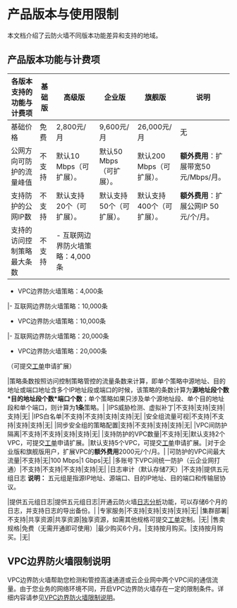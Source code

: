 # 产品版本与使用限制

本文档介绍了云防火墙不同版本功能差异和支持的地域。

## 产品版本功能与计费项

|各版本支持的功能与计费项|基础版|高级版|企业版|旗舰版|说明|
|------------|---|---|---|---|--|
|基础价格|免费|2,800元/月|9,600元/月|26,000元/月|无|
|公网方向可防护的流量峰值|不支持|默认10 Mbps（可扩展）。|默认50 Mbps（可扩展）。|默认200 Mbps（可扩展）。|**额外费用**：扩展带宽50元/Mbps/月。|
|支持防护的公网IP数|不支持|默认支持20个（可扩展）。|默认支持50个（可扩展）。|默认支持400个（可扩展）。|**额外费用**：扩展公网IP 50元/个/月。|
|支持的访问控制策略最大条数|不支持|-   互联网边界防火墙策略：4,000条
-   VPC边界防火墙策略：4,000条

|-   互联网边界防火墙策略：10,000条
-   VPC边界防火墙策略：10,000条

|-   互联网边界防火墙策略：20,000条
-   VPC边界防火墙策略：20,000条

（可提交[工单](https://workorder.console.aliyun.com/console.htm#/ticket/add?productCode=cfw)申请扩展）

|策略条数按照访问控制策略管控的流量条数来计算，即单个策略中源地址、目的地址或端口地址含多个IP地址段或端口的时候，该策略的条数计算为**源地址段个数\*目的地址段个数\*端口个数**；单个策略如果只涉及单个源地址段、单个目的地址段和单个端口，则计算为**1条**策略。|
|IPS威胁检测、虚拟补丁|不支持|支持|支持|支持|无|
|IPS白名单|不支持|不支持|支持|支持|无|
|安全组流量可视|不支持|不支持|支持|支持|无|
|同步安全组的策略配置|支持|不支持|支持|支持|无|
|VPC间防护隔离|不支持|不支持|支持|支持|无|
|支持防护的VPC数量|不支持|无|默认支持2个VPC，可提交[工单](https://workorder.console.aliyun.com/console.htm#/ticket/add?productCode=cfw)申请扩展。|默认支持5个VPC，可提交[工单](https://workorder.console.aliyun.com/console.htm#/ticket/add?productCode=cfw)申请扩展。|对于企业版和旗舰版用户，扩展VPC的**额外费用**2000元/个/月。|
|可防护的VPC间最大流量|不支持|无|100 Mbps|1 Gbps|无|
|多账号下VPC间统一防护（云企业网打通）|不支持|不支持|不支持|支持|无|
|日志审计（默认存储7天）|不支持|提供五元组日志 **说明：** 五元组是指源IP地址、源端口、目的IP地址、目的端口和传输层协议。

|提供五元组日志|提供五元组日志|开通云防火墙[日志分析](/cn.zh-CN/日志/日志分析/概述.md)功能，可以存储6个月的日志，并支持日志的导出备份。|
|专家服务|不支持|支持|支持|支持|无|
|集群部署|不支持|共享资源|共享资源|独享资源，如需其他规格可提交[工单](https://workorder.console.aliyun.com/console.htm#/ticket/add?productCode=cfw)定制。|无|
|售卖规格|免费（无需开通即可使用）|最少购买6个月。|支持按月购买。|支持按月购买。|无|

## VPC边界防火墙限制说明

VPC边界防火墙帮助您检测和管控高速通道或云企业网中两个VPC间的通信流量。由于您业务的网络环境不同，开启VPC边界防火墙存在一定的限制条件。详细内容请参见[VPC边界防火墙限制说明](/cn.zh-CN/防火墙开关/VPC边界防火墙/VPC边界防火墙限制说明.md)。

